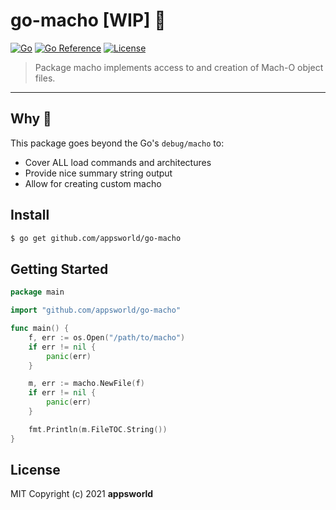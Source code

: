 # go-macho [WIP] 🚧

[![Go](https://github.com/appsworld/go-macho/workflows/Go/badge.svg?branch=master)](https://github.com/appsworld/go-macho/actions) [![Go Reference](https://pkg.go.dev/badge/github.com/appsworld/go-macho.svg)](https://pkg.go.dev/github.com/appsworld/go-macho) [![License](http://img.shields.io/:license-mit-blue.svg)](http://doge.mit-license.org)

> Package macho implements access to and creation of Mach-O object files.

---

## Why 🤔

This package goes beyond the Go's `debug/macho` to:

- Cover ALL load commands and architectures
- Provide nice summary string output
- Allow for creating custom macho

## Install

```bash
$ go get github.com/appsworld/go-macho
```

## Getting Started

```go
package main

import "github.com/appsworld/go-macho"

func main() {
    f, err := os.Open("/path/to/macho")
    if err != nil {
        panic(err)
    }

    m, err := macho.NewFile(f)
    if err != nil {
        panic(err)
    }

    fmt.Println(m.FileTOC.String())
}
```

## License

MIT Copyright (c) 2021 **appsworld**
